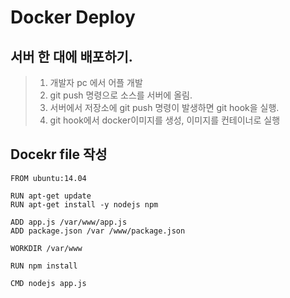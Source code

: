 # Docker Deploy

## 서버 한 대에 배포하기.
> 1. 개발자 pc 에서 어플 개발  
> 2. git push 명령으로 소스를 서버에 올림.
> 3. 서버에서 저장소에 git push 명령이 발생하면 git hook을 실행.
> 4. git hook에서 docker이미지를 생성, 이미지를 컨테이너로 실행

## Docekr file 작성
```
FROM ubuntu:14.04

RUN apt-get update
RUN apt-get install -y nodejs npm

ADD app.js /var/www/app.js
ADD package.json /var /www/package.json

WORKDIR /var/www

RUN npm install

CMD nodejs app.js
```